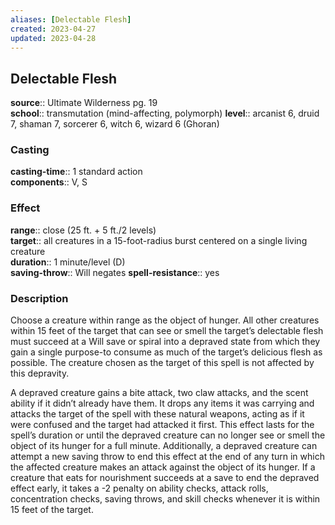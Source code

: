```yaml
---
aliases: [Delectable Flesh]
created: 2023-04-27
updated: 2023-04-28
---
```


## Delectable Flesh

**source**:: Ultimate Wilderness pg. 19  
**school**:: transmutation (mind-affecting, polymorph)
**level**:: arcanist 6, druid 7, shaman 7, sorcerer 6, witch 6, wizard 6 (Ghoran)

### Casting

**casting-time**:: 1 standard action  
**components**:: V, S

### Effect

**range**:: close (25 ft. + 5 ft./2 levels)  
**target**:: all creatures in a 15-foot-radius burst centered on a single living creature  
**duration**:: 1 minute/level (D)  
**saving-throw**:: Will negates
**spell-resistance**:: yes

### Description

Choose a creature within range as the object of hunger. All other creatures within 15 feet of the target that can see or smell the target’s delectable flesh must succeed at a Will save or spiral into a depraved state from which they gain a single purpose-to consume as much of the target’s delicious flesh as possible. The creature chosen as the target of this spell is not affected by this depravity.  
  
A depraved creature gains a bite attack, two claw attacks, and the scent ability if it didn’t already have them. It drops any items it was carrying and attacks the target of the spell with these natural weapons, acting as if it were confused and the target had attacked it first. This effect lasts for the spell’s duration or until the depraved creature can no longer see or smell the object of its hunger for a full minute. Additionally, a depraved creature can attempt a new saving throw to end this effect at the end of any turn in which the affected creature makes an attack against the object of its hunger. If a creature that eats for nourishment succeeds at a save to end the depraved effect early, it takes a -2 penalty on ability checks, attack rolls, concentration checks, saving throws, and skill checks whenever it is within 15 feet of the target.
